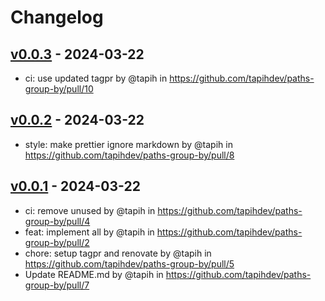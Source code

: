 # Changelog

## [v0.0.3](https://github.com/tapihdev/paths-group-by/compare/v0.0.2...v0.0.3) - 2024-03-22
- ci: use updated tagpr by @tapih in https://github.com/tapihdev/paths-group-by/pull/10

## [v0.0.2](https://github.com/tapihdev/paths-group-by/compare/v0.0.1...v0.0.2) - 2024-03-22
- style: make prettier ignore markdown by @tapih in https://github.com/tapihdev/paths-group-by/pull/8

## [v0.0.1](https://github.com/tapihdev/paths-group-by/commits/v0.0.1) - 2024-03-22
- ci: remove unused by @tapih in https://github.com/tapihdev/paths-group-by/pull/4
- feat: implement all by @tapih in https://github.com/tapihdev/paths-group-by/pull/2
- chore: setup tagpr and renovate by @tapih in https://github.com/tapihdev/paths-group-by/pull/5
- Update README.md by @tapih in https://github.com/tapihdev/paths-group-by/pull/7
